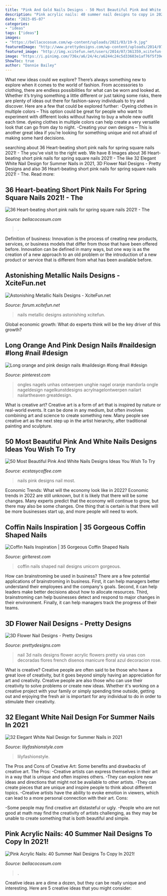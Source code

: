 ```yaml
---
title: "Pink And Gold Nails Designs - 50 Most Beautiful Pink And White Nails Designs Ideas You Wish To Try"
description: "Pink acrylic nails: 40 summer nail designs to copy in 2021!"
date: "2023-05-07"
categories:
- "ideas"
tags: ["ideas"]
images:
- "https://bellacocosum.com/wp-content/uploads/2021/03/19-9.jpg"
featuredImage: "http://www.prettydesigns.com/wp-content/uploads/2014/07/Blue-Nails1.jpg"
featured_image: "http://img.xcitefun.net/users/2014/07/361359,xcitefun-metallic-nails-11.jpg"
image: "https://i.pinimg.com/736x/a6/24/4c/a6244c24c5d33603e1af76f5f39e3565.jpg"
ShowToc: true
author: "Dannie Bailey"
---
```



What new ideas could we explore?
There’s always something new to explore when it comes to the world of fashion. From accessories to clothing, there are endless possibilities for what can be worn and looked at. Whether it’s trying something a little different or just taking some risks, there are plenty of ideas out there for fashion-savvy individuals to try and discover. Here are a few that could be explored further: 
-Dyeing clothes in multiple colors – This option could be great for people who want to experiment with different looks without having to buy a whole new outfit each time. dyeing clothes in multiple colors can help create a very versatile look that can go from day to night. 
-Creating your own designs – This is another great idea if you’re looking for something unique and not afraid of making some hard decisions.

	

		
searching about 36 Heart-beating short pink nails for spring square nails 2021! - The you've visit to the right web. We have 8 Images about 36 Heart-beating short pink nails for spring square nails 2021! - The like 32 Elegant White Nail Design for Summer Nails in 2021, 3D Flower Nail Designs - Pretty Designs and also 36 Heart-beating short pink nails for spring square nails 2021! - The. Read more:
		
    
## 36 Heart-beating Short Pink Nails For Spring Square Nails 2021! - The

<img loading=lazy src="https://bellacocosum.com/wp-content/uploads/2021/03/19-9.jpg" onerror="this.onerror=null;this.src='https://tse4.mm.bing.net/th?id=OIP.YYi7RkyaKKNFl5CpHdJQVQHaKX&amp;pid=15.1';" alt="36 Heart-beating short pink nails for spring square nails 2021! - The">

_Source: bellacocosum.com_

>. 

	

Definition of business:
Innovation is the process of creating new products, services, or business models that differ from those that have been offered before. Innovation can be defined in many ways, but one way is as the creation of a new approach to an old problem or the introduction of a new product or service that is different from what has been available before.

    
## Astonishing Metallic Nails Designs - XciteFun.net

<img loading=lazy src="http://img.xcitefun.net/users/2014/07/361359,xcitefun-metallic-nails-11.jpg" onerror="this.onerror=null;this.src='https://tse4.mm.bing.net/th?id=OIP.ptoJuCeJLVrRhhbQpGgWMAHaLH&amp;pid=15.1';" alt="Astonishing Metallic Nails Designs - XciteFun.net">

_Source: forum.xcitefun.net_

>nails metallic designs astonishing xcitefun. 

	

Global economic growth: What do experts think will be the key driver of this growth?
 

    
## Long Orange And Pink Design Nails #naildesign #long #nail #design

<img loading=lazy src="https://i.pinimg.com/736x/a6/24/4c/a6244c24c5d33603e1af76f5f39e3565.jpg" onerror="this.onerror=null;this.src='https://tse3.mm.bing.net/th?id=OIP.XRAypqMzpyJrdV2iZLbdXQHaNJ&amp;pid=15.1';" alt="Long orange and pink design nails #naildesign #long #nail #design">

_Source: pinterest.com_

>ongles nagels unhas ontwerpen unghie nagel oranje mandorla ongle nageldesign nagelkunstdesigns acrylnagelontwerpen nailart nailartheaven greatdesign. 

	

What is creative art?
Creative art is a form of art that is inspired by nature or real-world events. It can be done in any medium, but often involves combining art and science to create something new. Many people see creative art as the next step up in the artist hierarchy, after traditional painting and sculpture.

    
## 50 Most Beautiful Pink And White Nails Designs Ideas You Wish To Try

<img loading=lazy src="https://www.ecstasycoffee.com/wp-content/uploads/2016/10/Floral-Nail-Art.jpg" onerror="this.onerror=null;this.src='https://tse4.mm.bing.net/th?id=OIP.yzwvwN8cWwB0HmHqN7gIpwHaJ4&amp;pid=15.1';" alt="50 Most Beautiful Pink And White Nails Designs Ideas You Wish To Try">

_Source: ecstasycoffee.com_

>nails pink designs nail most. 

	

Economic Trends: What will the economy look like in 2022?
Economic trends in 2022 are still unknown, but it is likely that there will be some changes. Many experts predict that the economy will continue to grow, but there may also be some changes. One thing that is certain is that there will be more businesses start up, and more people will need to work.

    
## Coffin Nails Inspiration | 35 Gorgeous Coffin Shaped Nails

<img loading=lazy src="http://girlterest.com/wp-content/uploads/2017/05/coffin-nails9.jpg" onerror="this.onerror=null;this.src='https://tse1.mm.bing.net/th?id=OIP.-MoqHX5ZHQTre3Cfqj4KOgHaNK&amp;pid=15.1';" alt="Coffin Nails Inspiration | 35 Gorgeous Coffin Shaped Nails">

_Source: girlterest.com_

>coffin nails shaped nail designs unicorn gorgeous. 

	

How can brainstroming be used in business?
There are a few potential applications of brainstroming in business. First, it can help managers better understand their employees and the company's goals. Second, it can help leaders make better decisions about how to allocate resources. Third, brainstroming can help businesses detect and respond to major changes in their environment. Finally, it can help managers track the progress of their teams.

    
## 3D Flower Nail Designs - Pretty Designs

<img loading=lazy src="http://www.prettydesigns.com/wp-content/uploads/2014/07/Blue-Nails1.jpg" onerror="this.onerror=null;this.src='https://tse1.mm.bing.net/th?id=OIP.eZvL7tmTXA7OdjUkIRRcqAHaJ4&amp;pid=15.1';" alt="3D Flower Nail Designs - Pretty Designs">

_Source: prettydesigns.com_

>nail 3d nails designs flower acrylic flowers pretty via unas con decoradas flores french disenos manicure floral azul decoracion rose. 

	

What is creative?
Creative people are often said to be those who have a great love of creativity, but it goes beyond simply having an appreciation for art and creativity. Creative people are also those who can use their creativity to solve problems or create new ideas. Whether it's working on a creative project with your family or simply spending time outside, getting out and enjoying the fresh air is important for any individual to do in order to stimulate their creativity.

    
## 32 Elegant White Nail Design For Summer Nails In 2021

<img loading=lazy src="https://lilyfashionstyle.com/wp-content/uploads/2021/05/24.jpg" onerror="this.onerror=null;this.src='https://tse4.mm.bing.net/th?id=OIP.Vm5MYud5A0Zo1BhzSnwx2AHaLH&amp;pid=15.1';" alt="32 Elegant White Nail Design for Summer Nails in 2021">

_Source: lilyfashionstyle.com_

>lilyfashionstyle. 

	

The Pros and Cons of Creative Art: Some benefits and drawbacks of creative art.
The Pros: 
-Creative artists can express themselves in their art in a way that is unique and often inspires others. 
-They can explore new ideas and directions that might not be available to other artists. 
-They can create pieces that are unique and inspire people to think about different topics. 
-Creative artists have the ability to evoke emotion in viewers, which can lead to a more personal connection with their art. 
Cons:


-Some people may find creative art distasteful or ugly. 
-People who are not good at math may find the creativity of artists challenging, as they may be unable to create something that is both beautiful and simple.

    
## Pink Acrylic Nails: 40 Summer Nail Designs To Copy In 2021!

<img loading=lazy src="https://bellacocosum.com/wp-content/uploads/2021/05/18-20.jpg" onerror="this.onerror=null;this.src='https://tse4.mm.bing.net/th?id=OIP.cU4swyteFbULyAJBzw2A7QHaLH&amp;pid=15.1';" alt="Pink Acrylic Nails: 40 Summer Nail Designs To Copy In 2021!">

_Source: bellacocosum.com_

>. 

	

Creative ideas are a dime a dozen, but they can be really unique and interesting. Here are 5 creative ideas that you might consider: 

